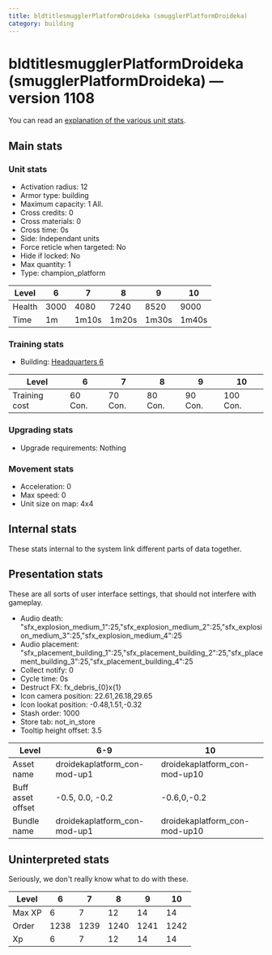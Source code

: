 ```yaml
---
title: bldtitlesmugglerPlatformDroideka (smugglerPlatformDroideka)
category: building
---
```


# bldtitlesmugglerPlatformDroideka (smugglerPlatformDroideka) — version 1108

You can read an [explanation  of the various unit stats](unitexplained.md).

## Main stats

### Unit stats

  * Activation radius: 12
  * Armor type: building
  * Maximum capacity: 1  All.
  * Cross credits: 0
  * Cross materials: 0
  * Cross time: 0s
  * Side: Independant units
  * Force reticle when targeted: No
  * Hide if locked: No
  * Max quantity: 1
  * Type: champion_platform

|Level |6   |7    |8    |9    |10   |
|------|----|-----|-----|-----|-----|
|Health|3000|4080 |7240 |8520 |9000 |
|Time  |1m  |1m10s|1m20s|1m30s|1m40s|


### Training stats

  * Building: [Headquarters 6](smugglerHQ.html)

|Level        |6      |7      |8      |9      |10      |
|-------------|-------|-------|-------|-------|--------|
|Training cost|60 Con.|70 Con.|80 Con.|90 Con.|100 Con.|


### Upgrading stats

  * Upgrade requirements: Nothing

### Movement stats

  * Acceleration: 0
  * Max speed: 0
  * Unit size on map: 4x4

## Internal stats

These stats internal to the system link different parts of data together.


## Presentation stats

These are all sorts of user interface settings, that should not interfere with gameplay.

  * Audio death: "sfx_explosion_medium_1":25,"sfx_explosion_medium_2":25,"sfx_explosion_medium_3":25,"sfx_explosion_medium_4":25
  * Audio placement: "sfx_placement_building_1":25,"sfx_placement_building_2":25,"sfx_placement_building_3":25,"sfx_placement_building_4":25
  * Collect notify: 0
  * Cycle time: 0s
  * Destruct FX: fx_debris_{0}x{1}
  * Icon camera position: 22.61,26.18,29.65
  * Icon lookat position: -0.48,1.51,-0.32
  * Stash order: 1000
  * Store tab: not_in_store
  * Tooltip height offset: 3.5

|Level            |6-9                         |10                           |
|-----------------|----------------------------|-----------------------------|
|Asset name       |droidekaplatform_con-mod-up1|droidekaplatform_con-mod-up10|
|Buff asset offset|-0.5, 0.0, -0.2             |-0.6,0,-0.2                  |
|Bundle name      |droidekaplatform_con-mod-up1|droidekaplatform_con-mod-up10|


## Uninterpreted stats

Seriously, we don't really know what to do with these.

|Level |6   |7   |8   |9   |10  |
|------|----|----|----|----|----|
|Max XP|6   |7   |12  |14  |14  |
|Order |1238|1239|1240|1241|1242|
|Xp    |6   |7   |12  |14  |14  |


